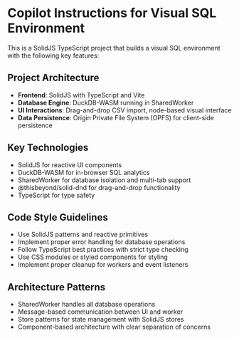 # Copilot Instructions for Visual SQL Environment

<!-- Use this file to provide workspace-specific custom instructions to Copilot. For more details, visit https://code.visualstudio.com/docs/copilot/copilot-customization#_use-a-githubcopilotinstructionsmd-file -->

This is a SolidJS TypeScript project that builds a visual SQL environment with the following key features:

## Project Architecture
- **Frontend**: SolidJS with TypeScript and Vite
- **Database Engine**: DuckDB-WASM running in SharedWorker
- **UI Interactions**: Drag-and-drop CSV import, node-based visual interface
- **Data Persistence**: Origin Private File System (OPFS) for client-side persistence

## Key Technologies
- SolidJS for reactive UI components
- DuckDB-WASM for in-browser SQL analytics
- SharedWorker for database isolation and multi-tab support
- @thisbeyond/solid-dnd for drag-and-drop functionality
- TypeScript for type safety

## Code Style Guidelines
- Use SolidJS patterns and reactive primitives
- Implement proper error handling for database operations
- Follow TypeScript best practices with strict type checking
- Use CSS modules or styled components for styling
- Implement proper cleanup for workers and event listeners

## Architecture Patterns
- SharedWorker handles all database operations
- Message-based communication between UI and worker
- Store patterns for state management with SolidJS stores
- Component-based architecture with clear separation of concerns
